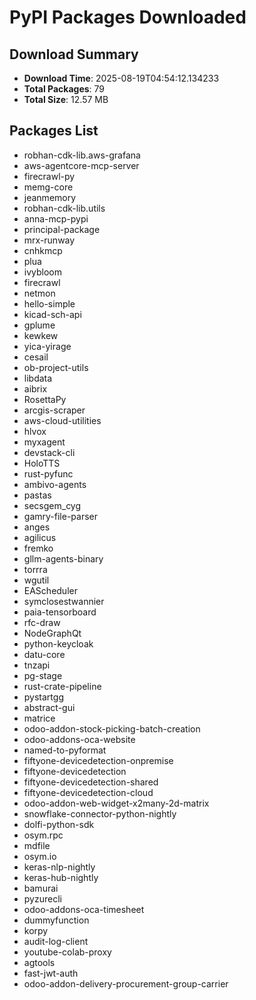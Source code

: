 # PyPI Packages Downloaded

## Download Summary
- **Download Time**: 2025-08-19T04:54:12.134233
- **Total Packages**: 79
- **Total Size**: 12.57 MB

## Packages List
- robhan-cdk-lib.aws-grafana
- aws-agentcore-mcp-server
- firecrawl-py
- memg-core
- jeanmemory
- robhan-cdk-lib.utils
- anna-mcp-pypi
- principal-package
- mrx-runway
- cnhkmcp
- plua
- ivybloom
- firecrawl
- netmon
- hello-simple
- kicad-sch-api
- gplume
- kewkew
- yica-yirage
- cesail
- ob-project-utils
- libdata
- aibrix
- RosettaPy
- arcgis-scraper
- aws-cloud-utilities
- hlvox
- myxagent
- devstack-cli
- HoloTTS
- rust-pyfunc
- ambivo-agents
- pastas
- secsgem_cyg
- gamry-file-parser
- anges
- agilicus
- fremko
- gllm-agents-binary
- torrra
- wgutil
- EAScheduler
- symclosestwannier
- paia-tensorboard
- rfc-draw
- NodeGraphQt
- python-keycloak
- datu-core
- tnzapi
- pg-stage
- rust-crate-pipeline
- pystartgg
- abstract-gui
- matrice
- odoo-addon-stock-picking-batch-creation
- odoo-addons-oca-website
- named-to-pyformat
- fiftyone-devicedetection-onpremise
- fiftyone-devicedetection
- fiftyone-devicedetection-shared
- fiftyone-devicedetection-cloud
- odoo-addon-web-widget-x2many-2d-matrix
- snowflake-connector-python-nightly
- dolfi-python-sdk
- osym.rpc
- mdfile
- osym.io
- keras-nlp-nightly
- keras-hub-nightly
- bamurai
- pyzurecli
- odoo-addons-oca-timesheet
- dummyfunction
- korpy
- audit-log-client
- youtube-colab-proxy
- agtools
- fast-jwt-auth
- odoo-addon-delivery-procurement-group-carrier
